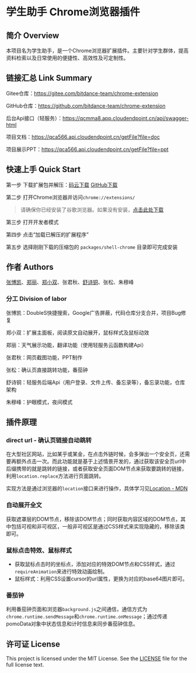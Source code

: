 # 学生助手 Chrome浏览器插件

## 简介 Overview

本项目名为学生助手，是一个Chrome浏览器扩展插件。主要针对学生群体，提高资料检索以及日常使用的便捷性、高效性及可定制性。

## 链接汇总 Link Summary

Gitee仓库：https://gitee.com/bitdance-team/chrome-extension

GitHub仓库：https://github.com/bitdance-team/chrome-extension

后台Api接口（轻服务）：https://qcmma8.app.cloudendpoint.cn/api/swagger-html

项目文档：https://qca566.api.cloudendpoint.cn/getFile?file=doc

项目展示PPT：https://qca566.api.cloudendpoint.cn/getFile?file=ppt

## 快速上手 Quick Start

第一步 下载扩展包并解压：[码云下载](https://gitee.com/bitdance-team/chrome-extension/repository/archive/master.zip) [GitHub下载](https://codeload.github.com/bitdance-team/chrome-extension/zip/refs/heads/master)

第二步 打开Chrome浏览器并访问`chrome://extensions/`

> 请确保你已经安装了谷歌浏览器。如果没有安装，[点击此处下载](https://www.google.com/intl/zh-CN/chrome/)

第三步 打开开发者模式

第四步 点击“加载已解压的扩展程序”

第五步 选择刚刚下载的压缩包的 `packages/shell-chrome` 目录即可完成安装

## 作者 Authors

[张博凯](https://github.com/coder-xiaomo)、[郑丽](https://gitee.com/zhneglili)、[郑小双](https://gitee.com/xiao_io)、张君秋、[舒诗铜](https://gitee.com/pikoyo)、张松、朱穆峰

### 分工 Division of labor

张博凯：DoubleS快捷搜索，Google广告屏蔽，代码仓库分支合并，项目Bug修复

郑小双：扩展主面板，阅读原文自动展开，鼠标样式及鼠标动效

郑丽：天气展示功能，翻译功能（使用轻服务云函数构建Api）

张君秋：网页截图功能，PPT制作

张松：确认页直接跳转功能，番茄钟

舒诗铜：轻服务后端Api（用户登录、文件上传、备忘录等），备忘录功能，仓库架构

朱穆峰：护眼模式，夜间模式

## 插件原理

### direct url - 确认页链接自动跳转

在大型社区网站，比如某乎或某金，在点击外链时候，会多弹出一个安全页，还需要再额外点击一次。而此功能就是基于上述情景开发的，通过获取该安全页url中后缀携带的就是跳转的链接，或者获取安全页面DOM节点来获取要跳转的链接，利用`location.replace`方法进行页面跳转。

实现方法是通过浏览器的`location`接口来进行操作，具体学习见[Location - MDN](https://developer.mozilla.org/zh-CN/docs/Web/API/Location)

### 自动展开全文

获取遮罩层的DOM节点，移除该DOM节点；同时获取内容区域的DOM节点，其中包括可视和非可视区，一般非可视区是通过CSS样式来实现隐藏的，移除该类即可。

### 鼠标点击特效、鼠标样式

- 获取鼠标点击时的坐标点，添加对应的特效DOM节点和CSS样式，通过`requireAnimation`来进行特效动画绘制。
- 鼠标样式：利用CSS设置cursor的url属性，更换为对应的base64图片即可。

### 番茄钟

利用番茄钟页面和浏览器`background.js`之间通信，通信方式为`chrome.runtime.sendMessage`和`chrome.runtime.onMessage`；通过传递pomoData对象中状态信息和计时信息来同步番茄钟信息。

## 许可证 License

This project is licensed under the MIT License. See the [LICENSE](./LICENSE) file for the full license text.
